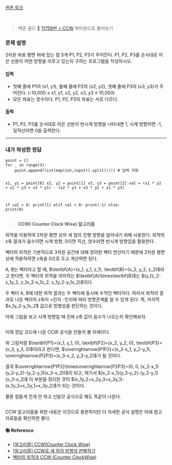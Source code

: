 <p><a href="https://velog.io/@yje9802/%EB%B0%B1%EC%A4%80-11758%EB%B2%88-CCW" color="black">원본 링크</a></p><br><blockquote>
<p>백준 골드 🥇
<a href="https://www.acmicpc.net/problem/11758">11758번 &gt; CCW</a>
파이썬으로 풀어보기</p>
</blockquote>
<h3 id="문제-설명">문제 설명</h3>
<p>2차원 좌표 평면 위에 있는 점 3개 P1, P2, P3가 주어진다. P1, P2, P3를 순서대로 이은 선분이 어떤 방향을 이루고 있는지 구하는 프로그램을 작성하시오.</p>
<h4 id="입력">입력</h4>
<ul>
<li>첫째 줄에 P1의 (x1, y1), 둘째 줄에 P2의 (x2, y2), 셋째 줄에 P3의 (x3, y3)가 주어진다. (-10,000 ≤ x1, y1, x2, y2, x3, y3 ≤ 10,000) </li>
<li>모든 좌표는 정수이다. P1, P2, P3의 좌표는 서로 다르다.</li>
</ul>
<h4 id="출력">출력</h4>
<ul>
<li>P1, P2, P3를 순서대로 이은 선분이 반시계 방향을 나타내면 1, 시계 방향이면 -1, 일직선이면 0을 출력한다.</li>
</ul>
<hr />
<h3 id="내가-작성한-정답">내가 작성한 정답</h3>
<pre><code class="language-python">point = []
for _ in range(3):
    point.append(list(map(int,input().split()))) # 입력 저장

x1, y1 = point[0]
x2, y2 = point[1]
x3, y3 = point[2]
val = (x1 * y2 + x2 * y3 + x3 * y1) - (x2 * y1 + x3 * y2 + x1 * y3)

if val &gt; 0:
    print(1)
elif val &lt; 0:
    print(-1)
else:
    print(0)</code></pre>
<blockquote>
<p><strong>CCW( Counter Clock Wise) 알고리즘</strong></p>
</blockquote>
<p>외적을 이용하여 2차원 평면 상의 세 점의 진행 방향을 알아내기 위해 사용한다. 외적의 z축 결과가 음수이면 시계 방향, 0이면 직선, 양수라면 반시계 방향임을 활용한다. </p>
<p>벡터의 외적은 기본적으로 3차원 공간에 대해 정의된 벡터 연산이기 때문에 2차원 평면 상에 적용하려면 z축을 0으로 두고 계산하면 된다. </p>
<p>A, B는 벡터라고 할 때, $\textbf{A}=(x_1, y_1, z_1), \textbf{B}=(x_2, y_2, z_2)$라고 한다면, 두 벡터의 외적을 의미하는 $\textbf{A}\times\textbf{B}$는 $(y_1z_2-z_1y_2, z_1x_2-x_1z_2, x_1y_2-y_1x_2)$이다. </p>
<p>두 벡터 A, B에 대한 외적 결과는 두 벡터에 동시에 수직인 벡터이다. 따라서 외적의 결과로 나온 벡터의 z축이 +인지 -인지에 따라 방향관계를 알 수 있게 된다. 즉, 마지막 $x_1y_2-y_1x_2$ 값으로 방향성을 판단하는 것이다. </p>
<p>아래 그림을 보고 시계 방향일 때 진짜 z축 값이 음수가 나오는지 확인해보자.</p>
<p><img alt="" src="https://velog.velcdn.com/images/yje9802/post/0f71a57b-2330-49a8-ae97-e927e51093c1/image.jpeg" /></p>
<p>이제 정답 코드에 나온 CCW 공식을 만들어 볼 차례이다. </p>
<p>위 그림처럼 $\textbf{P1}=(x_1, y_1, 0), \textbf{P2}=(x_2, y_2, 0), \textbf{P3}=(x_3, y_3, 0)$이라고 한다면,
$\overrightarrow{P1P2}=(x_2-x_1, y_2-y_1), \overrightarrow{P2P3}=(x_3-x_2, y_3-y_2)$가 될 것이다. </p>
<p>결국 $\overrightarrow{P1P2}\times\overrightarrow{P2P3}=(0, 0, (x_2-x_1)(y_3-y_2)-(y_2-y_1)(x_3-x_2))$이 되고, 여기서 $(x_2-x_1)(y_3-y_2)-(y_2-y_1)(x_3-x_2)$ 이 부분을 정리한 것이 $(x_1y_2+x_2y_3+x_3y_1)-(x_1y_3+x_2y_1+x_3y_2)$가 되는 것이다. </p>
<p>물론 힘들게 전개 안 하고 신발끈 공식으로 해도 똑같이 나온다.</p>
<p><img alt="" src="https://velog.velcdn.com/images/yje9802/post/67006203-0289-4381-8ba7-6ed7dd1dd775/image.png" /></p>
<p>CCW 알고리즘을 위한 내용은 이것으로 충분하지만 더 자세한 공식 설명은 아래 참고 자료들을 확인하면 좋다. </p>
<h4 id="📚-reference">📚 Reference</h4>
<ul>
<li><a href="https://snowfleur.tistory.com/98">[알고리즘] CCW(Counter Clock Wise)</a></li>
<li><a href="https://degurii.tistory.com/47#google_vignette">[알고리즘] CCW로 세 점의 방향성 판별하기</a></li>
<li><a href="https://nahwasa.com/entry/%EB%B2%A1%ED%84%B0%EC%9D%98-%EC%99%B8%EC%A0%81%EA%B3%BC-CCW-Counter-ClockWise">벡터의 외적과 CCW (Counter ClockWise)</a></li>
</ul>